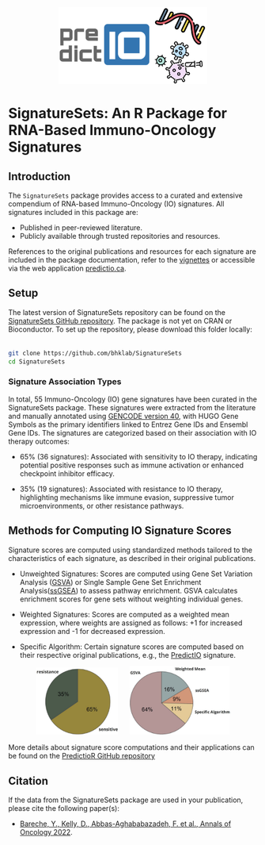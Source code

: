 <p align="center">
  <img width="300" src="vignettes/SignatureSets_Logo.jpg">
</p>


# SignatureSets: An R Package for RNA-Based Immuno-Oncology Signatures

## Introduction
    
The `SignatureSets` package provides access to a curated and extensive compendium of RNA-based Immuno-Oncology (IO) signatures. All signatures included in this package are:

- Published in peer-reviewed literature.
- Publicly available through trusted repositories and resources.

References to the original publications and resources for each signature are included in the package documentation, refer to the [vignettes](https://github.com/bhklab/SignatureSets/blob/main/vignettes/SignatureSets.Rmd) or accessible via the web application [predictio.ca](https://predictio.ca/). 

## Setup
                                                                 
The latest version of SignatureSets repository can be found on the [SignatureSets GitHub repository](https://github.com/bhklab/SignatureSets). The package is not yet on CRAN or Bioconductor. To set up the repository, please download this folder locally:

``` bash

git clone https://github.com/bhklab/SignatureSets
cd SignatureSets

```

### Signature Association Types

In total, 55 Immuno-Oncology (IO) gene signatures have been curated in the SignatureSets package. These signatures were extracted from the literature and manually annotated using [GENCODE version 40](https://pubmed.ncbi.nlm.nih.gov/36420896/), with HUGO Gene Symbols as the primary identifiers linked to Entrez Gene IDs and Ensembl Gene IDs. The signatures are categorized based on their association with IO therapy outcomes:

- 65% (36 signatures): Associated with sensitivity to IO therapy, indicating potential positive responses such as immune activation or enhanced checkpoint inhibitor efficacy.

- 35% (19 signatures): Associated with resistance to IO therapy, highlighting mechanisms like immune evasion, suppressive tumor microenvironments, or other resistance pathways.

                           
## Methods for Computing IO Signature Scores

Signature scores are computed using standardized methods tailored to the characteristics of each signature, as described in their original publications.

- Unweighted Signatures: Scores are computed using Gene Set Variation Analysis ([GSVA](https://bmcbioinformatics.biomedcentral.com/articles/10.1186/1471-2105-14-7)) or Single Sample Gene Set Enrichment Analysis([ssGSEA](https://pubmed.ncbi.nlm.nih.gov/16199517/)) to assess pathway enrichment. GSVA calculates enrichment scores for gene sets without weighting individual genes.

- Weighted Signatures: Scores are computed as a weighted mean expression, where weights are assigned as follows: +1 for increased expression and -1 for decreased expression. 

- Specific Algorithm: Certain signature scores are computed based on their respective original publications, e.g., the [PredictIO](https://pubmed.ncbi.nlm.nih.gov/36055464/) signature. 

<p align="center">
  <img width="33%" src="vignettes/SignatureSets_association.jpg" alt="SignatureSets Association"    style="margin-right: 20px;">
  <img width="40%" src="vignettes/SignatureSets_method.jpg" alt="SignatureSets Method">
</p>

More details about signature score computations and their applications can be found on the [PredictioR GitHub repository](https://github.com/bhklab/PredictioR)

## Citation 
                                                                  
If the data from the SignatureSets package are used in your publication, please cite the following paper(s):                                                                  
- [Bareche, Y., Kelly, D., Abbas-Aghababazadeh, F. et al., Annals of Oncology 2022](https://pubmed.ncbi.nlm.nih.gov/36055464/).
                                                                      
